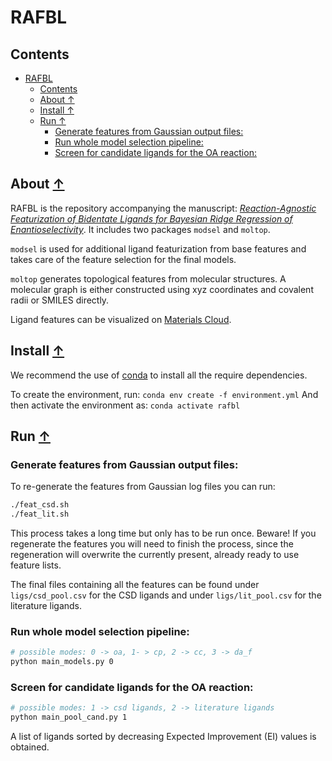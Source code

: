 # RAFBL

## Contents
- [RAFBL](#rafbl)
  - [Contents](#contents)
  - [About ↑](#about-)
  - [Install ↑](#install-)
  - [Run ↑](#run-)
    - [Generate features from Gaussian output files:](#generate-features-from-gaussian-output-files)
    - [Run whole model selection pipeline:](#run-whole-model-selection-pipeline)
    - [Screen for candidate ligands for the OA reaction:](#screen-for-candidate-ligands-for-the-oa-reaction)

## About [↑](#about) 
RAFBL is the repository accompanying the manuscript: [_Reaction-Agnostic Featurization of Bidentate Ligands for Bayesian Ridge Regression of Enantioselectivity_](https://doi.org/10.26434/chemrxiv-2023-pknnt). It includes two packages `modsel` and `moltop`.

`modsel` is used for additional ligand featurization from base features and takes care of the feature selection for the final models.

`moltop` generates topological features from molecular structures. A molecular graph is either constructed using xyz coordinates and covalent radii or SMILES directly.  

Ligand features can be visualized on [Materials Cloud](https://doi.org/10.24435/materialscloud:c0-7z).

## Install [↑](#install) 
We recommend the use of [conda](https://docs.conda.io/en/latest/miniconda.html) to install all the require dependencies.

To create the environment, run:
`conda env create -f environment.yml`
And then activate the environment as:
`conda activate rafbl`

## Run [↑](#run) 

### Generate features from Gaussian output files:

To re-generate the features from Gaussian log files you can run:
```bash
./feat_csd.sh
./feat_lit.sh
```
This process takes a long time but only has to be run once. Beware! If you regenerate the features you will need to finish the process, since the regeneration will overwrite the currently present, already ready to use feature lists.

The final files containing all the features can be found under `ligs/csd_pool.csv` for the CSD ligands and under `ligs/lit_pool.csv` for the literature ligands. 

### Run whole model selection pipeline:
```bash
# possible modes: 0 -> oa, 1- > cp, 2 -> cc, 3 -> da_f
python main_models.py 0
``` 

### Screen for candidate ligands for the OA reaction:
```bash
# possible modes: 1 -> csd ligands, 2 -> literature ligands  
python main_pool_cand.py 1
```
A list of ligands sorted by decreasing Expected Improvement (EI) values is obtained.   
